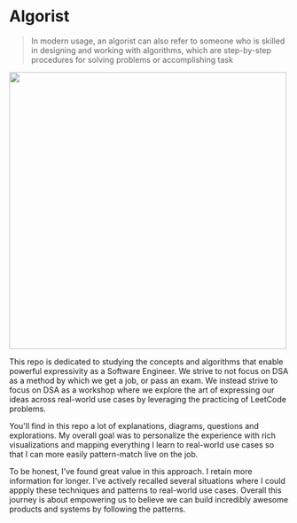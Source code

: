 # Algorist

> In modern usage, an algorist can also refer to someone who is skilled in designing and working with algorithms, which are step-by-step procedures for solving problems or accomplishing task

<img src="https://imgur.com/wJvMvQ9.png" style="width: 500px">

This repo is dedicated to studying the concepts and algorithms that enable powerful expressivity as a Software Engineer. We strive to not focus on DSA as a method by which we get a job, or pass an exam. We instead strive to focus on DSA as a workshop where we explore the art of expressing our ideas across real-world use cases by leveraging the practicing of LeetCode problems. 


You'll find in this repo a lot of explanations, diagrams, questions and explorations. My overall goal was to personalize the experience with rich visualizations and mapping everything I learn to real-world use cases so that I can more easily pattern-match live on the job. 

To be honest, I've found great value in this approach. I retain more information for longer. I've actively recalled several situations where I could appply these techniques and patterns to real-world use cases. Overall this journey is about empowering us to believe we can build incredibly awesome products and systems by following the patterns. 